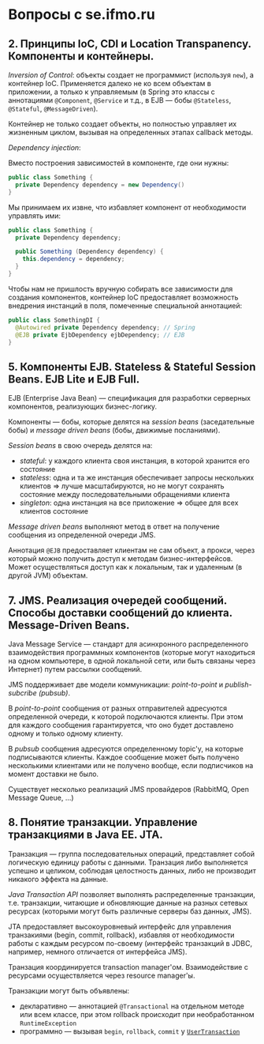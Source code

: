 # Вопросы с se.ifmo.ru

## 2. Принципы IoC, CDI и Location Transpanency. Компоненты и контейнеры.

_Inversion of Control_: объекты создает не программист (используя `new`), а контейнер IoC. Применяется далеко не ко всем объектам в приложении, а только к управляемым
(в Spring это классы с аннотациями `@Component`, `@Service` и т.д., в EJB — бобы `@Stateless`, `@Stateful`, `@MessageDriven`).

Контейнер не только создает объекты, но полностью управляет их жизненным циклом, вызывая на определенных этапах callback методы.

_Dependency injection_:

Вместо построения зависимостей в компоненте, где они нужны:

```java
public class Something {
  private Dependency dependency = new Dependency()
}
```

Мы принимаем их извне, что избавляет компонент от необходимости управлять ими:

```java
public class Something {
  private Dependency dependency;

  public Something (Dependency dependency) {
    this.dependency = dependency;
  }
}  
```

Чтобы нам не пришлость вручную собирать все зависимости для создания компонентов,
контейнер IoC предоставляет возможность внедрения инстанций в поля, помеченные специальной аннотацией:

```java
public class SomethingDI {
  @Autowired private Dependency dependency; // Spring
  @EJB private EjbDependency ejbDependency; // EJB
}
```

## 5. Компоненты EJB. Stateless & Stateful Session Beans. EJB Lite и EJB Full.

EJB (Enterprise Java Bean) — спецификация для разработки серверных компонентов, реализующих бизнес-логику.

Компоненты — бобы, которые делятся на _session beans_ (заседательные бобы) и _message driven beans_ (бобы, движимые посланиями).

_Session beans_ в свою очередь делятся на:
* _stateful_: у каждого клиента своя инстанция, в которой хранится его состояние
* _stateless_: одна и та же инстанция обеспечивает запросы нескольких клиентов => лучше масштабируются, но не могут сохранять состояние между последовательными обращениями клиента
* _singleton_: одна инстанция на все приложение => общее для всех клиентов состояние

_Message driven beans_ выполняют метод в ответ на получение сообщения из определенной очереди JMS.

Аннотация `@EJB` предоставляет клиентам не сам объект, а прокси, через который можно получить доступ к методам бизнес-интерфейсов. Может осуществляться доступ как к локальным, так и удаленным (в другой JVM) объектам.

## 7. JMS. Реализация очередей сообщений. Способы доставки сообщений до клиента. Message-Driven Beans.

Java Message Service — стандарт для асинхронного распределенного взаимодействия программных компонентов (которые могут находиться на одном компьютере, в одной локальной сети, или быть связаны через Интернет) путем рассылки сообщений.

JMS поддерживает две модели коммуникации: _point-to-point_ и _publish-subcribe (pubsub)_.

В _point-to-point_ сообщения от разных отправителей адресуются определенной очереди, к которой подключаются клиенты. При этом для каждого сообщения гарантируется, что оно будет доставлено одному и только одному клиенту.

В _pubsub_ сообщения адресуются определенному topic'у, на которые подписываются клиенты. Каждое сообщение может быть получено несколькими клиентами или не получено вообще, если подписчиков на момент доставки не было.

Существует несколько реализаций JMS провайдеров (RabbitMQ, Open Message Queue, ...)

## 8. Понятие транзакции. Управление транзакциями в Java EE. JTA.

Транзакция — группа последовательных операций, представляет собой логическую единицу работы с данными. Транзация либо выполняется успешно и целиком, соблюдая целостность данных, либо не производит никакого эффекта на данные.

_Java Transaction API_ позволяет выполнять распределенные транзакции, т.е. транзакции, читающие и обновляющие данные на разных сетевых ресурсах (которыми могут быть различные серверы баз данных, JMS).

JTA предоставляет высокоуровневый интерфейс для управления транзакиями (begin, commit, rollback), избавляя от необходимости работы с каждым ресурсом по-своему (интерфейс транзакций в JDBC, например, немного отличается от интерфейса JMS).

Транзация координируется transaction manager'ом. Взаимодействие с ресурсами осуществляется через resource manager'ы.

Транзакции могут быть объявлены:
* декларативно — аннотацией `@Transactional` на отдельном методе или всем классе, при этом rollback происходит при необработанном `RuntimeException`
* программно — вызывая `begin`, `rollback`, `commit` у [`UserTransaction`](https://docs.oracle.com/javaee/6/api/javax/transaction/UserTransaction.html)
